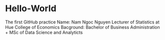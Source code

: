 # Hello-World
The first GitHub practice
Name: Nam Ngoc Nguyen
Lecturer of Statistics at Hue College of Economics
Bacground: Bachelor of Business Administration + MSc of Data Science and Analyticts
